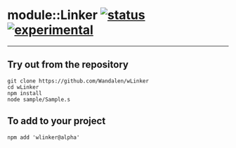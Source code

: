 
# module::Linker  [![status](https://github.com/Wandalen/wLinker/workflows/publish/badge.svg)](https://github.com/Wandalen/wLinker/actions?query=workflow%3Apublish) [![experimental](https://img.shields.io/badge/stability-experimental-orange.svg)](https://github.com/emersion/stability-badges#experimental)

___

## Try out from the repository
```
git clone https://github.com/Wandalen/wLinker
cd wLinker
npm install
node sample/Sample.s
```

## To add to your project
```
npm add 'wlinker@alpha'
```




